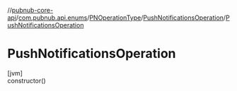 //[pubnub-core-api](../../../../index.md)/[com.pubnub.api.enums](../../index.md)/[PNOperationType](../index.md)/[PushNotificationsOperation](index.md)/[PushNotificationsOperation](-push-notifications-operation.md)

# PushNotificationsOperation

[jvm]\
constructor()
